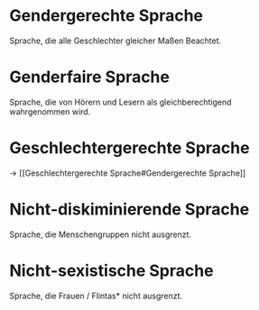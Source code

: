 # Gendergerechte Sprache
Sprache, die alle Geschlechter gleicher Maßen Beachtet.
# Genderfaire Sprache
Sprache, die von Hörern und Lesern als gleichberechtigend wahrgenommen wird.
# Geschlechtergerechte Sprache
-> [[Geschlechtergerechte Sprache#Gendergerechte Sprache]]
# Nicht-diskiminierende Sprache
Sprache, die Menschengruppen nicht ausgrenzt.
# Nicht-sexistische Sprache
Sprache, die Frauen / Flintas\* nicht ausgrenzt.